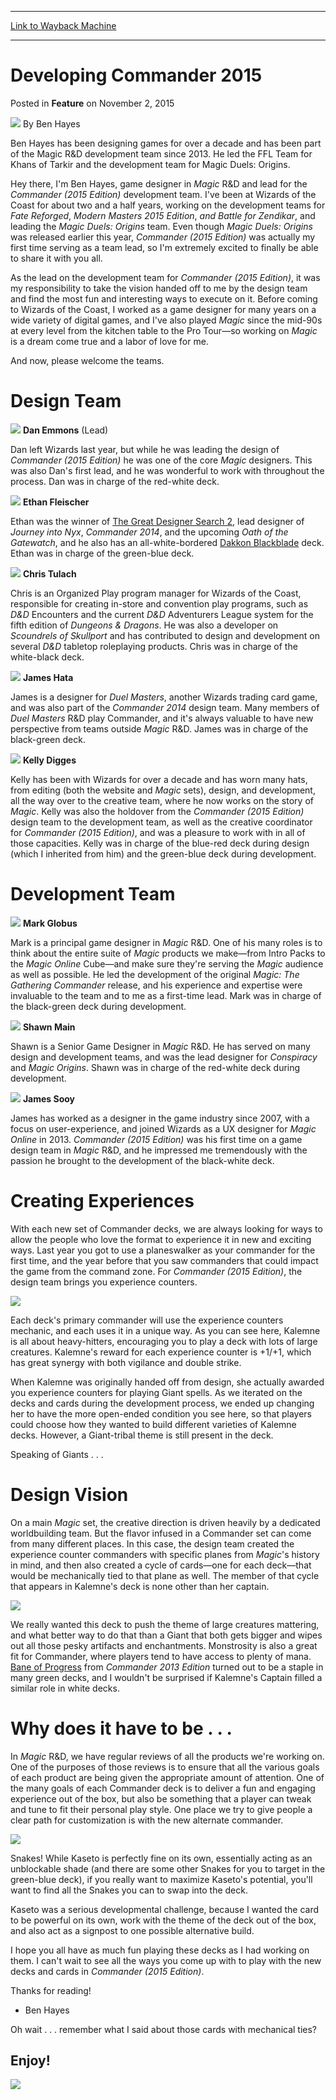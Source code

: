 
---
[Link to Wayback Machine](https://web.archive.org/web/20151102161834/http://magic.wizards.com/en/articles/archive/feature/developing-commander-2015-2015-11-02)

[_metadata_:wayback_url]:- "http://magic.wizards.com/en/articles/archive/feature/developing-commander-2015-2015-11-02"
[_metadata_:wayback_raw_url]:- "https://web.archive.org/web/20151102161834id_/http://magic.wizards.com/en/articles/archive/feature/developing-commander-2015-2015-11-02"
[_metadata_:wayback_capture_timestamp]:- "2015-11-02 16:18:34+00:00"
[_metadata_:description]:- "Ben takes us behind the scenes to talk about the development of Commander (2015 Edition)!"
[_metadata_:generator]:- "Drupal 7 (http://drupal.org)"
---


Developing Commander 2015
=========================



 Posted in **Feature**
 on November 2, 2015 






![](https://media.magic.wizards.com/styles/auth_small/public/images/person/Bio_BenHayes.jpg)
By Ben Hayes




 Ben Hayes has been designing games for over a decade and has been part of the Magic R&D development team since 2013. He led the FFL Team for Khans of Tarkir and the development team for Magic Duels: Origins. 






Hey there, I'm Ben Hayes, game designer in *Magic* R&D and lead for the *Commander (2015* *Edition)* development team. I've been at Wizards of the Coast for about two and a half years, working on the development teams for *Fate Reforged*, *Modern Masters 2015 Edition*, *and Battle for Zendikar*, and leading the *Magic Duels: Origins* team. Even though *Magic Duels: Origins* was released earlier this year, *Commander (2015* *Edition)* was actually my first time serving as a team lead, so I'm extremely excited to finally be able to share it with you all.


As the lead on the development team for *Commander (2015* *Edition)*, it was my responsibility to take the vision handed off to me by the design team and find the most fun and interesting ways to execute on it. Before coming to Wizards of the Coast, I worked as a game designer for many years on a wide variety of digital games, and I've also played *Magic* since the mid-90s at every level from the kitchen table to the Pro Tour—so working on *Magic* is a dream come true and a labor of love for me.


And now, please welcome the teams.


Design Team
===========


![](https://media.wizards.com/2015/images/daily/DESDEVPHOTO_Emmons.png)
**Dan Emmons** (Lead)


Dan left Wizards last year, but while he was leading the design of *Commander (2015* *Edition)* he was one of the core *Magic* designers. This was also Dan's first lead, and he was wonderful to work with throughout the process. Dan was in charge of the red-white deck.


![](https://media.wizards.com/2015/images/daily/DESDEVPHOTO_Fleischer.png)
**Ethan Fleischer**


Ethan was the winner of [The Great Designer Search 2](http://magic.wizards.com/en/articles/archive/great-designer-search-2-2011-03-07-0), lead designer of *Journey into Nyx*, *Commander 2014*, and the upcoming *Oath of the Gatewatch*, and he also has an all-white-bordered [Dakkon Blackblade](http://gatherer.wizards.com/Pages/Card/Details.aspx?name=Dakkon+Blackblade) deck. Ethan was in charge of the green-blue deck.


![](https://media.wizards.com/2015/images/daily/DESDEVPHOTO_Tulach.png)
**Chris Tulach**


Chris is an Organized Play program manager for Wizards of the Coast, responsible for creating in-store and convention play programs, such as *D&D* Encounters and the current *D&D* Adventurers League system for the fifth edition of *Dungeons & Dragons*. He was also a developer on *Scoundrels of Skullport* and has contributed to design and development on several *D&D* tabletop roleplaying products. Chris was in charge of the white-black deck.


![](https://media.wizards.com/2015/images/daily/DESDEVPHOTO_Hata.png)
**James Hata**


James is a designer for *Duel Masters*, another Wizards trading card game, and was also part of the *Commander 2014* design team. Many members of *Duel Masters* R&D play Commander, and it's always valuable to have new perspective from teams outside *Magic* R&D. James was in charge of the black-green deck.


![](https://media.wizards.com/2015/images/daily/DESDEVPHOTO_Digges.png)
**Kelly Digges** 


Kelly has been with Wizards for over a decade and has worn many hats, from editing (both the website and *Magic* sets), design, and development, all the way over to the creative team, where he now works on the story of *Magic*. Kelly was also the holdover from the *Commander (2015* *Edition)* design team to the development team, as well as the creative coordinator for *Commander (2015* *Edition)*, and was a pleasure to work with in all of those capacities. Kelly was in charge of the blue-red deck during design (which I inherited from him) and the green-blue deck during development.


Development Team
================


![](https://media.wizards.com/2015/images/daily/DESDEVPHOTO_Globus.png)
**Mark Globus**


Mark is a principal game designer in *Magic* R&D. One of his many roles is to think about the entire suite of *Magic* products we make—from Intro Packs to the *Magic Online* Cube—and make sure they're serving the *Magic* audience as well as possible. He led the development of the original *Magic: The Gathering Commander* release, and his experience and expertise were invaluable to the team and to me as a first-time lead. Mark was in charge of the black-green deck during development.


![](https://media.wizards.com/2015/images/daily/DESDEVPHOTO_Main.png)
**Shawn Main**


Shawn is a Senior Game Designer in *Magic* R&D. He has served on many design and development teams, and was the lead designer for *Conspiracy* and *Magic Origins*. Shawn was in charge of the red-white deck during development.


![](https://media.wizards.com/2015/images/daily/DESDEVPHOTO_Sooy.png)
**James Sooy**


James has worked as a designer in the game industry since 2007, with a focus on user-experience, and joined Wizards as a UX designer for *Magic Online* in 2013. *Commander (2015* *Edition)* was his first time on a game design team in *Magic* R&D, and he impressed me tremendously with the passion he brought to the development of the black-white deck.


Creating Experiences
====================


With each new set of Commander decks, we are always looking for ways to allow the people who love the format to experience it in new and exciting ways. Last year you got to use a planeswalker as your commander for the first time, and the year before that you saw commanders that could impact the game from the command zone. For *Commander (2015* *Edition)*, the design team brings you experience counters.


![](https://media.wizards.com/2015/c15_9dsm28ccakCDSk2/en_pwr7njxC8i.png)


Each deck's primary commander will use the experience counters mechanic, and each uses it in a unique way. As you can see here, Kalemne is all about heavy-hitters, encouraging you to play a deck with lots of large creatures. Kalemne's reward for each experience counter is +1/+1, which has great synergy with both vigilance and double strike.  
  

When Kalemne was originally handed off from design, she actually awarded you experience counters for playing Giant spells. As we iterated on the decks and cards during the development process, we ended up changing her to have the more open-ended condition you see here, so that players could choose how they wanted to build different varieties of Kalemne decks. However, a Giant-tribal theme is still present in the deck.


Speaking of Giants . . .


Design Vision
=============


On a main *Magic* set, the creative direction is driven heavily by a dedicated worldbuilding team. But the flavor infused in a Commander set can come from many different places. In this case, the design team created the experience counter commanders with specific planes from *Magic*'s history in mind, and then also created a cycle of cards—one for each deck—that would be mechanically tied to that plane as well. The member of that cycle that appears in Kalemne's deck is none other than her captain.


![](https://media.wizards.com/2015/c15_9dsm28ccakCDSk2/en_KPmNZx3JbO.png)


We really wanted this deck to push the theme of large creatures mattering, and what better way to do that than a Giant that both gets bigger and wipes out all those pesky artifacts and enchantments. Monstrosity is also a great fit for Commander, where players tend to have access to plenty of mana. [Bane of Progress](http://gatherer.wizards.com/Pages/Card/Details.aspx?name=Bane+of+Progress) from *Commander 2013* *Edition* turned out to be a staple in many green decks, and I wouldn't be surprised if Kalemne's Captain filled a similar role in white decks.


Why does it have to be . . .
============================


In *Magic* R&D, we have regular reviews of all the products we're working on. One of the purposes of those reviews is to ensure that all the various goals of each product are being given the appropriate amount of attention. One of the many goals of each Commander deck is to deliver a fun and engaging experience out of the box, but also be something that a player can tweak and tune to fit their personal play style. One place we try to give people a clear path for customization is with the new alternate commander.


![](https://media.wizards.com/2015/c15_9dsm28ccakCDSk2/en_B0O6oNn7A6.png)


Snakes! While Kaseto is perfectly fine on its own, essentially acting as an unblockable shade (and there are some other Snakes for you to target in the green-blue deck), if you really want to maximize Kaseto's potential, you'll want to find all the Snakes you can to swap into the deck.  
  

Kaseto was a serious developmental challenge, because I wanted the card to be powerful on its own, work with the theme of the deck out of the box, and also act as a signpost to one possible alternative build.


I hope you all have as much fun playing these decks as I had working on them. I can't wait to see all the ways you come up with to play with the new decks and cards in *Commander (2015* *Edition)*.


Thanks for reading!


- Ben Hayes


Oh wait . . . remember what I said about those cards with mechanical ties?




Enjoy!
------





![](https://media.wizards.com/2015/c15_9dsm28ccakCDSk2/en_vwrBandHD7.png)





 







